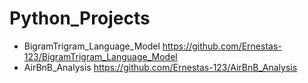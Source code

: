 # Python_Projects
* BigramTrigram_Language_Model https://github.com/Ernestas-123/BigramTrigram_Language_Model
* AirBnB_Analysis https://github.com/Ernestas-123/AirBnB_Analysis
